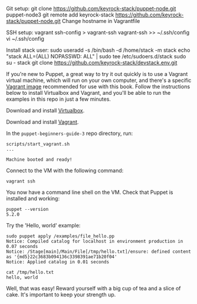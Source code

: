 Git setup:
    git clone  https://github.com/keyrock-stack/puppet-node.git puppet-node3
    git remote add keyrock-stack https://github.com/keyrock-stack/puppet-node.git
    Change hostname in Vagrantfile

SSH setup:
    vagrant ssh-config > vagrant-ssh
    vagrant-ssh >> ~/.ssh/config
    vi ~/.ssh/config

Install stack user:
    sudo useradd -s /bin/bash -d /home/stack -m stack
    echo "stack ALL=(ALL) NOPASSWD: ALL" | sudo tee /etc/sudoers.d/stack
    sudo su - stack
    git clone https://github.com/keyrock-stack/devstack.env.git


If you're new to Puppet, a great way to try it out quickly is to use a Vagrant virtual machine, which will run on your own computer, and there's a specific [Vagrant image](https://app.vagrantup.com/ubuntu/boxes/xenial64) recommended for use with this book. Follow the instructions below to install Virtualbox and Vagrant, and you'll be able to run the examples in this repo in just a few minutes.

Download and install [Virtualbox](https://www.virtualbox.org/).

Download and install [Vagrant](https://www.vagrantup.com/downloads.html).

In the `puppet-beginners-guide-3` repo directory, run:

    scripts/start_vagrant.sh
    ...

    Machine booted and ready!

Connect to the VM with the following command:

    vagrant ssh

You now have a command line shell on the VM. Check that Puppet is installed and working:

    puppet --version
    5.2.0

Try the 'Hello, world' example:

    sudo puppet apply /examples/file_hello.pp
    Notice: Compiled catalog for localhost in environment production in 0.07 seconds
    Notice: /Stage[main]/Main/File[/tmp/hello.txt]/ensure: defined content as '{md5}22c3683b094136c3398391ae71b20f04'
    Notice: Applied catalog in 0.01 seconds

    cat /tmp/hello.txt
    hello, world

Well, that was easy! Reward yourself with a big cup of tea and a slice of cake. It's important to keep your strength up.

